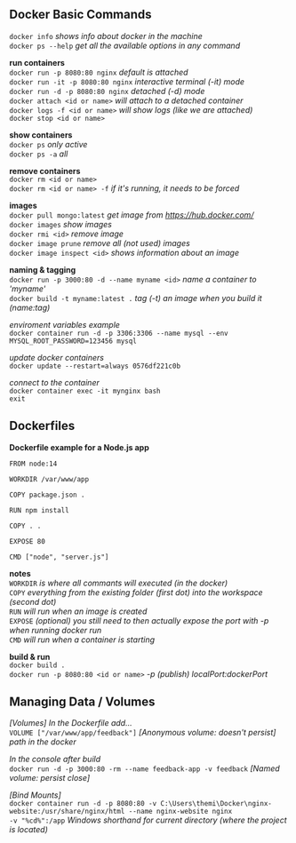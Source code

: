 ## Docker Basic Commands

`docker info` _shows info about docker in the machine_   
`docker ps --help` _get all the available options in any command_  

__run containers__  
`docker run -p 8080:80 nginx` _default is attached_   
`docker run -it -p 8080:80 nginx` _interactive terminal (-it) mode_  
`docker run -d -p 8080:80 nginx` _detached (-d) mode_  
`docker attach <id or name>` _will attach to a detached container_  
`docker logs -f <id or name>` _will show logs (like we are attached)_  
`docker stop <id or name>`  

__show containers__  
`docker ps` _only active_  
`docker ps -a` _all_  

__remove containers__  
`docker rm <id or name>`   
`docker rm <id or name> -f` _if it's running, it needs to be forced_

__images__  
`docker pull mongo:latest` _get image from https://hub.docker.com/_  
`docker images` _show images_  
`docker rmi <id>` _remove image_  
`docker image prune` _remove all (not used) images_  
`docker image inspect <id>` _shows information about an image_  

__naming & tagging__  
`docker run -p 3000:80 -d --name myname <id>`  _name a container to 'myname'_  
`docker build -t myname:latest .` _tag (-t) an image when you build it (name:tag)_  


_enviroment variables example_  
`docker container run -d -p 3306:3306 --name mysql --env MYSQL_ROOT_PASSWORD=123456 mysql`

_update docker containers_  
`docker update --restart=always 0576df221c0b`

_connect to the container_  
`docker container exec -it mynginx bash`  
`exit`



## Dockerfiles

__Dockerfile example for a Node.js app__

`FROM node:14`

`WORKDIR /var/www/app`

`COPY package.json .`

`RUN npm install`

`COPY . .`

`EXPOSE 80`

`CMD ["node", "server.js"]`

__notes__  
`WORKDIR` _is where all commants will executed (in the docker)_  
`COPY` _everything from the existing folder (first dot) into the workspace (second dot)_  
`RUN` _will run when an image is created_  
`EXPOSE` _(optional) you still need to then actually expose the port with -p when running docker run_  
`CMD` _will run when a container is starting_  

__build & run__  
`docker build .`  
`docker run -p 8080:80 <id or name>` _-p (publish) localPort:dockerPort_

## Managing Data / Volumes

_[Volumes]_
_In the Dockerfile add..._  
`VOLUME ["/var/www/app/feedback"]` _[Anonymous volume: doesn't persist] path in the docker_

_In the console after build_  
`docker run -d -p 3000:80 -rm --name feedback-app -v feedback` _[Named volume: persist close]_  

_[Bind Mounts]_  
`docker container run -d -p 8080:80 -v C:\Users\themi\Docker\nginx-website:/usr/share/nginx/html --name nginx-website nginx`  
`-v "%cd%":/app` _Windows shorthand for current directory (where the project is located)_  

